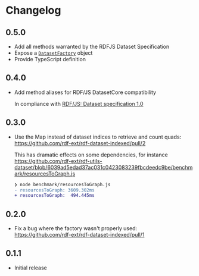 # Changelog

## 0.5.0

* Add all methods warranted by the RDFJS Dataset Specification
* Expose a [`DatasetFactory`](https://rdf.js.org/dataset-spec/#datasetfactory-interface) object
* Provide TypeScript definition

## 0.4.0

* Add method aliases for RDF/JS DatasetCore compatibility

    In compliance with [RDF/JS: Dataset specification 1.0](https://rdf.js.org/dataset-spec/)

## 0.3.0

* Use the Map instead of dataset indices to retrieve and count quads: https://github.com/rdf-ext/rdf-dataset-indexed/pull/2

    This has dramatic effects on some dependencies, for instance https://github.com/rdf-ext/rdf-utils-dataset/blob/6039ad5edad37ac031c0423083239fbcdeedc9be/benchmark/resourcesToGraph.js

    ```diff
    ❯ node benchmark/resourcesToGraph.js
    - resourcesToGraph: 3609.302ms
    + resourcesToGraph:  494.445ms
    ```

## 0.2.0

* Fix a bug where the factory wasn't properly used: https://github.com/rdf-ext/rdf-dataset-indexed/pull/1

## 0.1.1

* Initial release